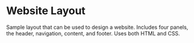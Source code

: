 Website Layout
=============

Sample layout that can be used to design a website. Includes four panels, the header, navigation, content, and footer. Uses both HTML and CSS.
